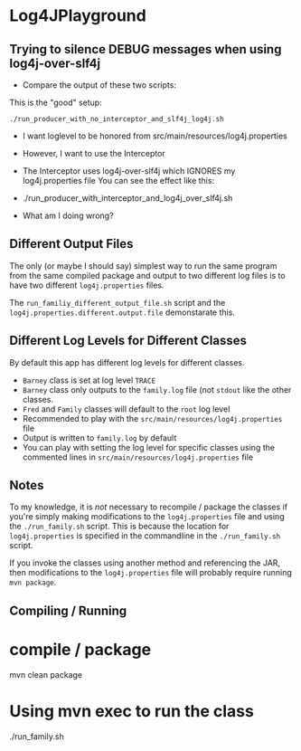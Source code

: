 # Log4JPlayground

## Trying to silence DEBUG messages when using log4j-over-slf4j

- Compare the output of these two scripts:

This is the "good" setup:

    ./run_producer_with_no_interceptor_and_slf4j_log4j.sh

- I want loglevel to be honored from src/main/resources/log4j.properties
- However, I want to use the Interceptor

- The Interceptor uses log4j-over-slf4j which IGNORES my log4j.properties file
  You can see the effect like this:

- ./run_producer_with_interceptor_and_log4j_over_slf4j.sh
- What am I doing wrong?

## Different Output Files

The only (or maybe I should say) simplest way to run the same program
from the same compiled package and output to two different log files is
to have two different `log4j.properties` files.

The `run_familiy_different_output_file.sh` script and the
`log4j.properties.different.output.file` demonstarate this.

## Different Log Levels for Different Classes

By default this app has different log levels for different classes.

- `Barney` class is set at log level `TRACE`
- `Barney` class only outputs to the `family.log` file (not `stdout`
   like the other classes.
- `Fred` and `Family` classes will default to the `root` log level
- Recommended to play with the `src/main/resources/log4j.properties` file
- Output is written to `family.log` by default
- You can play with setting the log level for specific classes using the 
  commented lines in `src/main/resources/log4j.properties` file

## Notes

To my knowledge, it is _not_ necessary to recompile / package the classes if
you're simply making modifications to the `log4j.properties` file and using the
`./run_family.sh` script.  This is because the location for `log4j.properties`
is specified in the commandline in the `./run_family.sh` script.

If you invoke the classes using another method and referencing the JAR, then 
modifications to the `log4j.properties` file will probably require running
`mvn package`.

## Compiling / Running

  # compile / package
  mvn clean package
  # Using mvn exec to run the class
  ./run_family.sh


